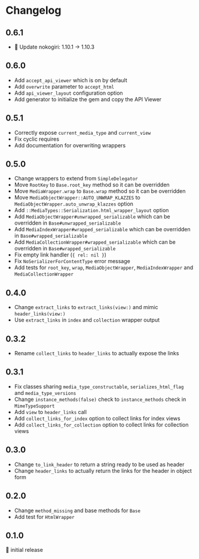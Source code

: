 # Changelog

## 0.6.1

- 🚨 Update nokogiri: 1.10.1 → 1.10.3

## 0.6.0

- Add `accept_api_viewer` which is on by default
- Add `overwrite` parameter to `accept_html`
- Add `api_viewer_layout` configuration option
- Add generator to initialize the gem and copy the API Viewer

## 0.5.1

- Correctly expose `current_media_type` and `current_view`
- Fix cyclic requires
- Add documentation for overwriting wrappers

## 0.5.0

- Change wrappers to extend from `SimpleDelegator`
- Move `RootKey` to `Base.root_key` method so it can be overridden
- Move `MediaWrapper.wrap` to `Base.wrap` method so it can be overridden
- Move `MediaObjectWrapper::AUTO_UNWRAP_KLAZZES` to `MediaObjectWrapper.auto_unwrap_klazzes` option
- Add `::MediaTypes::Serialization.html_wrapper_layout` option
- Add `MediaObjectWrapper#unwrapped_serializable` which can be overridden in `Base#unwrapped_serializable`
- Add `MediaIndexWrapper#wrapped_serializable` which can be overridden in `Base#wrapped_serializable`
- Add `MediaCollectionWrapper#wrapped_serializable` which can be overridden in `Base#wrapped_serializable`
- Fix empty link handler (`{ rel: nil }`)
- Fix `NoSerializerForContentType` error message
- Add tests for `root_key`, `wrap`, `MediaObjectWrapper`, `MediaIndexWrapper` and `MediaCollectionWrapper`

## 0.4.0

- Change `extract_links` to `extract_links(view:)` and mimic `header_links(view:)`
- Use `extract_links` in `index` and `collection` wrapper output

## 0.3.2

- Rename `collect_links` to `header_links` to actually expose the links

## 0.3.1

- Fix classes sharing `media_type_constructable`, `serializes_html_flag` and `media_type_versions`
- Change `instance_methods(false)` check to `instance_methods` check in `MimeTypeSupport`
- Add `view` to `header_links` call
- Add `collect_links_for_index` option to collect links for index views
- Add `collect_links_for_collection` option to collect links for collection views

## 0.3.0

- Change `to_link_header` to return a string ready to be used as header
- Change `header_links` to actually return the links for the header in object form

## 0.2.0

- Change `method_missing` and base methods for `Base`
- Add test for `HtmlWrapper` 

## 0.1.0

:baby: initial release
